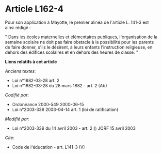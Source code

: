 # Article L162-4

Pour son application à Mayotte, le premier alinéa de l'article L. 141-3 est ainsi rédigé : 

" Dans les écoles maternelles et élémentaires publiques, l'organisation de la semaine scolaire ne doit pas faire obstacle à
la possibilité pour les parents de faire donner, s'ils le désirent, à leurs enfants l'instruction religieuse, en dehors des
édifices scolaires et en dehors des heures de classe. "

**Liens relatifs à cet article**

_Anciens textes_:

  - Loi n°1882-03-28 art. 2
  - Loi n°1882-03-28 du 28 mars 1882 - art. 2 (Ab)

_Codifié par_:

  - Ordonnance 2000-549 2000-06-15
  - Loi n°2003-339 2003-04-14 art. 1 (loi de ratification)

_Modifié par_:

  - Loi n°2003-339 du 14 avril 2003 - art. 2 () JORF 15 avril 2003

_Cite_:

  - Code de l'éducation - art. L141-3 (V)
